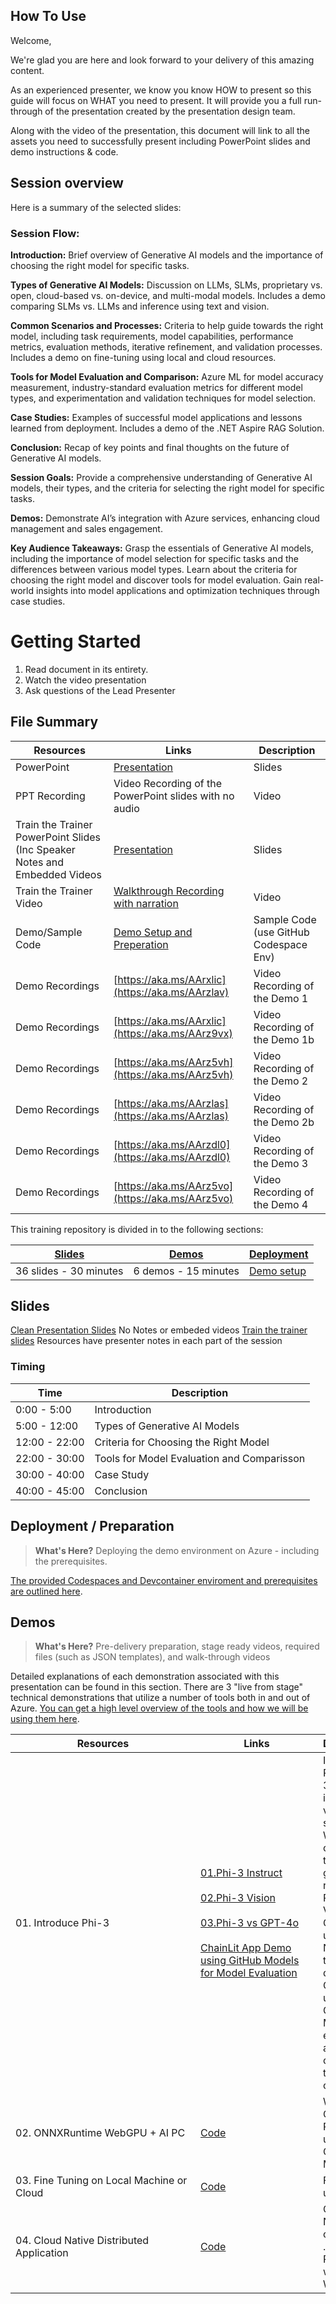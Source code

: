 ## How To Use

Welcome,

We're glad you are here and look forward to your delivery of this amazing content. 

As an experienced presenter, we know you know HOW to present so this guide will focus on WHAT you need to present. It will provide you a full run-through of the presentation created by the presentation design team.

Along with the video of the presentation, this document will link to all the assets you need to successfully present including PowerPoint slides and demo instructions &
code.

## Session overview 

Here is a summary of the selected slides:

### Session Flow:

**Introduction:** Brief overview of Generative AI models and the importance of choosing the right model for specific tasks.

**Types of Generative AI Models:** Discussion on LLMs, SLMs, proprietary vs. open, cloud-based vs. on-device, and multi-modal models. Includes a demo comparing SLMs vs. LLMs and inference using text and vision.

**Common Scenarios and Processes:** Criteria to help guide towards the right model, including task requirements, model capabilities, performance metrics, evaluation methods, iterative refinement, and validation processes. Includes a demo on fine-tuning using local and cloud resources.

**Tools for Model Evaluation and Comparison:** Azure ML for model accuracy measurement, industry-standard evaluation metrics for different model types, and experimentation and validation techniques for model selection.

**Case Studies:** Examples of successful model applications and lessons learned from deployment. Includes a demo of the .NET Aspire RAG Solution.

**Conclusion:** Recap of key points and final thoughts on the future of Generative AI models.

**Session Goals:** Provide a comprehensive understanding of Generative AI models, their types, and the criteria for selecting the right model for specific tasks.

**Demos:** Demonstrate AI’s integration with Azure services, enhancing cloud management and sales engagement.

**Key Audience Takeaways:** Grasp the essentials of Generative AI models, including the importance of model selection for specific tasks and the differences between various model types. Learn about the criteria for choosing the right model and discover tools for model evaluation. Gain real-world insights into model applications and optimization techniques through case studies.

# Getting Started
1.  Read document in its entirety.
2.  Watch the video presentation
3.  Ask questions of the Lead Presenter

## File Summary

| Resources          | Links                            | Description |
|-------------------|----------------------------------|-------------------|
| PowerPoint        | [Presentation](https://aka.ms/AArxlic) | Slides |
| PPT Recording     | Video Recording of the PowerPoint slides with no audio | Video |
| Train the Trainer PowerPoint Slides (Inc Speaker Notes and Embedded Videos | [Presentation](https://aka.ms/AArzpco) | Slides |
| Train the Trainer Video | [Walkthrough Recording with narration](https://aka.ms/AAs0wdw)|  Video |
| Demo/Sample Code  | [Demo Setup and Preperation](../src/) | Sample Code (use GitHub Codespace Env) |
| Demo Recordings   | [https://aka.ms/AArxlic](https://aka.ms/AArzlav) | Video Recording of the Demo 1 |
| Demo Recordings   | [https://aka.ms/AArxlic](https://aka.ms/AArz9vx) | Video Recording of the Demo 1b |
| Demo Recordings   | [https://aka.ms/AArz5vh](https://aka.ms/AArz5vh) | Video Recording of the Demo 2 |
| Demo Recordings   | [https://aka.ms/AArzlas](https://aka.ms/AArzlas) | Video Recording of the Demo 2b |
| Demo Recordings   | [https://aka.ms/AArzdl0](https://aka.ms/AArzdl0) | Video Recording of the Demo 3 |
| Demo Recordings   | [https://aka.ms/AArz5vo](https://aka.ms/AArz5vo)| Video Recording of the Demo 4 |

This training repository is divided in to the following sections:

| [Slides](#slides) | [Demos](demos/README.md) | [Deployment](deployment/README.md) | 
|-------------------|---------------------------|--------------------------------------
| 36 slides - 30 minutes| 6 demos - 15 minutes | [Demo setup](../src/README.md)

## Slides

[Clean Presentation Slides](https://aka.ms/AArxlic) No Notes or embeded videos 
[Train the trainer slides](https://aka.ms/AArzpco) Resources have presenter notes in each part of the session

### Timing


| Time        | Description 
--------------|-------------
0:00 - 5:00   | Introduction
5:00 - 12:00  | Types of Generative AI Models
12:00 - 22:00 | Criteria for Choosing the Right Model
22:00 - 30:00 | Tools for Model Evaluation and Comparisson
30:00 - 40:00 | Case Study
40:00 - 45:00 | Conclusion

## Deployment / Preparation

>**What's Here?** Deploying the demo environment on Azure - including the prerequisites.

[The provided Codespaces and Devcontainer enviroment and prerequisites are outlined here](../Environment.md).

## Demos

> **What's Here?** Pre-delivery preparation, stage ready videos, required files (such as JSON templates), and walk-through videos

Detailed explanations of each demonstration associated with this presentation can be found in this section. There are 3 "live from stage" technical demonstrations that utilize a number of tools both in and out of Azure. [You can get a high level overview of the tools and how we will be using them here](../src/README.md).


| <div style="width:280px">Resources</div>          | <div style="width:180px">Links</div>                           | Description |
|-------------------|----------------------------------|-------------------|
| 01. Introduce Phi-3  | [01.Phi-3 Instruct](../src/01.InferencePhi3/01.notebooks/01.Phi3_Instruct.ipynb) <br/><br/> [02.Phi-3 Vision](../src/01.InferencePhi3/01.notebooks/02.Phi3_Vision.ipynb) <br/><br/> [03.Phi-3 vs GPT-4o](../src/01.InferencePhi3/01.notebooks/03.GPT4o_Vision.ipynb) <br/><br> [ChainLit App Demo using GitHub Models for Model Evaluation](../src/01.InferencePhi3/03.ChainlitApp/readme.md)| Introduce Phi-3,including instruct and vision samples. We can compare the generation result with Phi-3 Vision and GPT-4o using Notebooks the next demo is a Chainlit app using GitHub Models to evaluate and compare the output of Models  |
| 02. ONNXRuntime WebGPU + AI PC    | [Code](../src/02.ONNXRuntime/01.WebGPUChatRAG/Readme.md) | WebGPU Chat and AI PC Demo using ONNX Models|
| 03. Fine Tuning on Local Machine or Cloud    | [Code](..//src/03.AIToolsSolutionE2E/Readme.md) | FineTuning using Olive |
| 04. Cloud Native Distributed Application | [Code](../src/04.CloudNativeRAG/Readme.md) | Cloud Native create a .NET Apsire RAG app with WebGPU |
